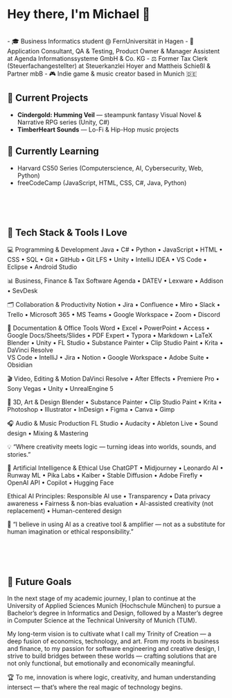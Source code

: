 # Hey there, I'm Michael 👋
<br>
- 🎓 Business Informatics student @ FernUniversität in Hagen
- 💼 Application Consultant, QA & Testing, Product Owner & Manager Assistent at Agenda Informationssysteme GmbH & Co. KG
- ⚖️ Former Tax Clerk (Steuerfachangestellter) at Steuerkanzlei Hoyer and Mattheis Schießl & Partner mbB  
- 🎮 Indie game & music creator based in Munich 🇩🇪  

## 🚀 Current Projects
- **Cindergold: Humming Veil** — steampunk fantasy Visual Novel & Narrative RPG series (Unity, C#)
- **TimberHeart Sounds** — Lo-Fi & Hip-Hop music projects  

## 🧠 Currently Learning
- Harvard CS50 Series (Computerscience, AI, Cybersecurity, Web, Python)
- freeCodeCamp (JavaScript, HTML, CSS, C#, Java, Python)

<br><br><br>

## 💖 Tech Stack & Tools I Love

💻 Programming & Development
Java • C# • Python • JavaScript • HTML • CSS • SQL • Git • GitHub • Git LFS • Unity • IntelliJ IDEA • VS Code • Eclipse • Android Studio

📊 Business, Finance & Tax Software
Agenda • DATEV • Lexware • Addison • SevDesk

🗂 Collaboration & Productivity
Notion • Jira • Confluence • Miro • Slack • Trello • Microsoft 365 • MS Teams • Google Workspace • Zoom • Discord

🧾 Documentation & Office Tools
Word • Excel • PowerPoint • Access • Google Docs/Sheets/Slides • PDF Expert • Typora • Markdown • LaTeX
Blender • Unity • FL Studio • Substance Painter • Clip Studio Paint • Krita • DaVinci Resolve  
VS Code • IntelliJ • Jira • Notion • Google Workspace • Adobe Suite • Obsidian

🎬 Video, Editing & Motion
DaVinci Resolve • After Effects • Premiere Pro • Sony Vegas • Unity • UnrealEngine 5

🎨 3D, Art & Design
Blender • Substance Painter • Clip Studio Paint • Krita • Photoshop • Illustrator • InDesign • Figma • Canva • Gimp

🎧 Audio & Music Production
FL Studio • Audacity • Ableton Live • Sound design • Mixing & Mastering

💡 “Where creativity meets logic — turning ideas into worlds, sounds, and stories.”

🤖 Artificial Intelligence & Ethical Use
ChatGPT • Midjourney • Leonardo AI • Runway ML • Pika Labs • Kaiber • Stable Diffusion • Adobe Firefly • OpenAI API • Copilot • Hugging Face

Ethical AI Principles:
Responsible AI use • Transparency • Data privacy awareness • Fairness & non-bias evaluation • AI-assisted creativity (not replacement) • Human-centered design

💭 “I believe in using AI as a creative tool & amplifier — not as a substitute for human imagination or ethical responsibility.”


<br><br><br>

## 🎯 Future Goals
In the next stage of my academic journey, I plan to continue at the University of Applied Sciences Munich (Hochschule München)
to pursue a Bachelor’s degree in Informatics and Design, followed by a Master’s degree in Computer Science at the Technical University of Munich (TUM).

My long-term vision is to cultivate what I call my Trinity of Creation —
a deep fusion of economics, technology, and art.
From my roots in business and finance, to my passion for software engineering and creative design,
I strive to build bridges between these worlds — crafting solutions that are not only functional,
but emotionally and economically meaningful.

🏆 To me, innovation is where logic, creativity, and human understanding intersect —
that’s where the real magic of technology begins.
